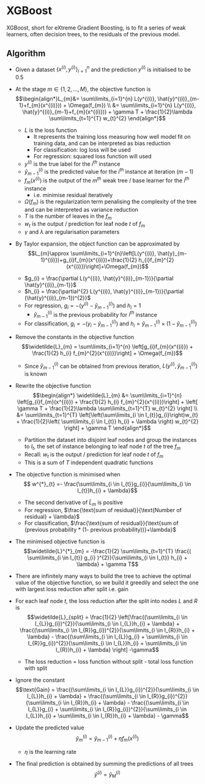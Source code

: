 # XGBoost
XGBoost, short for eXtreme Gradient Boosting, is to fit a series of weak learners, often decision trees, to the residuals of the previous model.

## Algorithm
- Given a dataset $\{ x^{(i)}, y^{(i)} \}^{n}_{i=1}$ and the prediction $y^{(i)}$ is initialised to be 0.5

- At the stage $m \in \{1, 2, ..., M\}$, the objective function is $$\begin{align*}L_{m}&= \sum\limits_{i=1}^{n} L(y^{(i)}, \hat{y}^{(i)}_{m-1}+f_{m}(x^{(i)})) + \Omega(f_{m}) \\ &= \sum\limits_{i=1}^{n} L(y^{(i)}, \hat{y}^{(i)}_{m-1}+f_{m}(x^{(i)})) + \gamma T + \frac{1}{2}\lambda \sum\limits_{t=1}^{T} w_{t}^{2} \end{align*}$$
	- $L$ is the loss function
		- It represents the training loss measuring how well model fit on training data, and can be interpreted as bias reduction
		- For classification: log loss will be used
		- For regression: squared loss function will used
	- $y^{(i)}$ is the true label for the $i^{th}$ instance
	- $\hat{y}_{m-1}^{(i)}$ is the predicted value for the $i^{th}$ instance at iteration $(m-1)$
	- $f_{m}(x^{(i)})$ is the output of the $m^{th}$ weak tree / base learner for the $i^{th}$ instance
		- i.e. minimise residual iteratively
	- $\Omega(f_{m})$ is the regularization term penalising the complexity of the tree and can be interpreted as variance reduction
	- $T$ is the number of leaves in the $f_{m}$
	- $w_{t}$ is the output / prediction for leaf node $t$ of $f_{m}$
	- $\gamma$ and $\lambda$ are regularisation parameters

- By Taylor expansion, the object function can be approximated by $$L_{m}\approx \sum\limits_{i=1}^{n}\left[L(y^{(i)}, \hat{y}_{m-1}^{(i)})+g_{i}f_{m}(x^{(i)})+\frac{1}{2} h_{i}f_{m}^{2}(x^{(i)})\right]+\Omega(f_{m})$$
	- $g_{i} = \frac{\partial L(y^{(i)}, \hat{y}^{(i)}_{m-1})}{\partial \hat{y}^{(i)}_{m-1}}$
	- $h_{i} = \frac{\partial^{2} L(y^{(i)}, \hat{y}^{(i)}_{m-1})}{\partial (\hat{y}^{(i)}_{m-1})^{2}}$
	- For regression, $g_i=-(y^{(i)} - \hat{y}_{m-1}^{(i)})$ and $h_{i} = 1$
		- $\hat{y}_{m-1}^{(i)}$ is the previous probability for $i^{th}$ instance
	- For classification, $g_{i}=-(y_{i}-\hat{y}_{m-1}^{(i)})$ and $h_{i}=\hat{y}_{m-1}^{(i)} \times (1-\hat{y}_{m-1}^{(i)})$

- Remove the constants in the objective function $$\widetilde{L}_{m} = \sum\limits_{i=1}^{n} \left[g_{i}f_{m}(x^{(i)}) + \frac{1}{2} h_{i} f_{m}^{2}(x^{(i)})\right] + \Omega(f_{m})$$
	- Since $\hat{y}_{m-1}^{(i)}$ can be obtained from previous iteration, $L(y^{(i)}, \hat{y}_{m-1}^{(i)})$ is known
- Rewrite the objective function $$\begin{align*} \widetilde{L}_{m} &= \sum\limits_{i=1}^{n} \left[g_{i}f_{m}(x^{(i)}) + \frac{1}{2} h_{i} f_{m}^{2}(x^{(i)})\right] + \left[ \gamma T + \frac{1}{2}\lambda \sum\limits_{t=1}^{T} w_{t}^{2} \right] \\ &= \sum\limits_{t=1}^{T} \left[\left(\sum\limits_{i \in I_{t}}g_{i}\right)w_{t} + \frac{1}{2}\left( \sum\limits_{i \in I_{t}} h_{i} + \lambda \right) w_{t}^{2} \right] + \gamma T \end{align*}$$
	- Partition the dataset into disjoint leaf nodes and group the instances to $I_{t}$, the set of instance belonging to leaf node $t$ of the tree $f_{m}$
	- Recall: $w_{t}$ is the output / prediction for leaf node $t$ of $f_{m}$
	- This is a sum of $T$ independent quadratic functions
- The objective function is minimised when $$ w^{*}_{t} =- \frac{\sum\limits_{i \in I_{t}}g_{i}}{\sum\limits_{i \in I_{t}}h_{i} + \lambda}$$
	- The second derivative of $\widetilde{L}_{m}$ is positive
	- For regression, $\frac{\text{sum of residual}}{\text{Number of residual} + \lambda}$
	- For classification,  $\frac{\text{sum of residual}}{\text{sum of (previous probability * (1- previous probability))}+\lambda}$
- The minimised objective function is  $$\widetilde{L}^{*}_{m} = -\frac{1}{2} \sum\limits_{t=1}^{T} \frac{( \sum\limits_{i \in I_{t}} g_{i} )^{2}}{\sum\limits_{i \in I_{t}} h_{i} + \lambda} + \gamma T$$
- There are infinitely many ways to build the tree to achieve the optimal value of the objective function, so we build it greedily and select the one with largest loss reduction after split i.e. gain
- For each leaf node $t$, the loss reduction after the split into nodes $L$ and $R$ is $$\widetilde{L}_{split} =  \frac{1}{2} \left[\frac{(\sum\limits_{i \in I_{L}}g_{i})^{2}}{\sum\limits_{i \in I_{L}}h_{i} + \lambda} + \frac{(\sum\limits_{i \in I_{R}}g_{i})^{2}}{\sum\limits_{i \in I_{R}}h_{i} + \lambda} - \frac{(\sum\limits_{i \in I_{L}}g_{i} + \sum\limits_{i \in I_{R}}g_{i})^{2}}{\sum\limits_{i \in I_{L}}h_{i} + \sum\limits_{i \in I_{R}}h_{i} + \lambda} \right] -\gamma$$
	- The loss reduction = loss function without split - total loss function with split
- Ignore the constant $$\text{Gain} = \frac{(\sum\limits_{i \in I_{L}}g_{i})^{2}}{\sum\limits_{i \in I_{L}}h_{i} + \lambda} + \frac{(\sum\limits_{i \in I_{R}}g_{i})^{2}}{\sum\limits_{i \in I_{R}}h_{i} + \lambda} - \frac{(\sum\limits_{i \in I_{L}}g_{i} + \sum\limits_{i \in I_{R}}g_{i})^{2}}{\sum\limits_{i \in I_{L}}h_{i} + \sum\limits_{i \in I_{R}}h_{i} + \lambda} - \gamma$$
- Update the predicted value $$\hat{y}_{m}^{(i)} = \hat{y}_{m-1}^{(i)} + \eta f_{m}(x^{(i)})$$
	- $\eta$ is the learning rate
- The final prediction is obtained by summing the predictions of all trees $$\hat{y}^{(i)} = \hat{y}_{M}^{(i)} $$